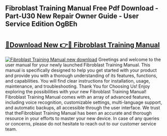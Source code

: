 ## Fibroblast Training Manual Free Pdf Download - Part-U30 New Repair Owner Guide - User Service Edition OgBEh

# <h2><a href="http://bc31143.oget.top/?id=Fibroblast+Training+Manual">🔗Download New 👉🔴 Fibroblast Training Manual</a></h2>

[![Fibroblast Training Manual new download](https://i.imgur.com/5g1atiW.png)](http://bc31143.oget.top/?id=Fibroblast+Training+Manual)
Greetings and welcome to the user manual for your newly launched Fibroblast Training Manual. This manual is specifically designed to help you get started with your product and provide you with a thorough understanding of its features, functions, and capabilities. You will find clear instructions for installation, usage, maintenance, and troubleshooting. Thank You for Choosing Us! Enjoy exploring the possibilities with your new Fibroblast Training Manual! Fibroblast Training Manual comes with an array of advanced features, including voice recognition, customizable settings, multi-language support, and automatic backups, all accessible through the user interface. We trust that theFibroblast Training Manual has been an accurate and thorough resource in your efforts to master your new device. In case of any queries or concerns, please do not hesitate to reach out to our customer service team.
